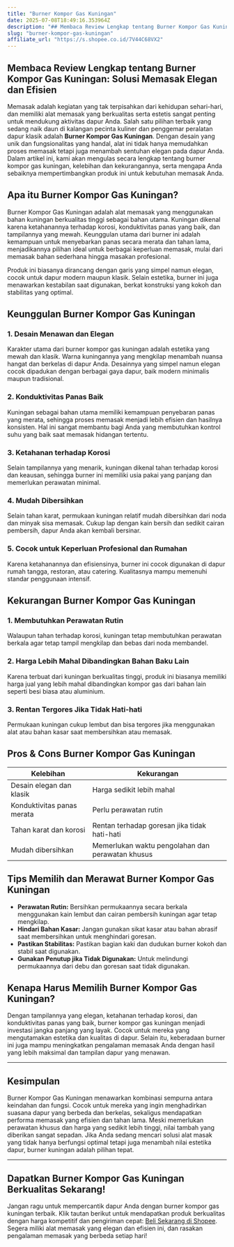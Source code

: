 ```yaml
---
title: "Burner Kompor Gas Kuningan"
date: 2025-07-08T18:49:16.353964Z
description: "## Membaca Review Lengkap tentang Burner Kompor Gas Kuningan: Solusi Memasak Elegan dan Efisien..."
slug: "burner-kompor-gas-kuningan"
affiliate_url: "https://s.shopee.co.id/7V44C68VX2"
---
```

## Membaca Review Lengkap tentang Burner Kompor Gas Kuningan: Solusi Memasak Elegan dan Efisien

Memasak adalah kegiatan yang tak terpisahkan dari kehidupan sehari-hari, dan memiliki alat memasak yang berkualitas serta estetis sangat penting untuk mendukung aktivitas dapur Anda. Salah satu pilihan terbaik yang sedang naik daun di kalangan pecinta kuliner dan penggemar peralatan dapur klasik adalah **Burner Kompor Gas Kuningan**. Dengan desain yang unik dan fungsionalitas yang handal, alat ini tidak hanya memudahkan proses memasak tetapi juga menambah sentuhan elegan pada dapur Anda. Dalam artikel ini, kami akan mengulas secara lengkap tentang burner kompor gas kuningan, kelebihan dan kekurangannya, serta mengapa Anda sebaiknya mempertimbangkan produk ini untuk kebutuhan memasak Anda.

## Apa itu Burner Kompor Gas Kuningan?

Burner Kompor Gas Kuningan adalah alat memasak yang menggunakan bahan kuningan berkualitas tinggi sebagai bahan utama. Kuningan dikenal karena ketahanannya terhadap korosi, konduktivitas panas yang baik, dan tampilannya yang mewah. Keunggulan utama dari burner ini adalah kemampuan untuk menyebarkan panas secara merata dan tahan lama, menjadikannya pilihan ideal untuk berbagai keperluan memasak, mulai dari memasak bahan sederhana hingga masakan profesional.

Produk ini biasanya dirancang dengan garis yang simpel namun elegan, cocok untuk dapur modern maupun klasik. Selain estetika, burner ini juga menawarkan kestabilan saat digunakan, berkat konstruksi yang kokoh dan stabilitas yang optimal.

## Keunggulan Burner Kompor Gas Kuningan

### 1. Desain Menawan dan Elegan
Karakter utama dari burner kompor gas kuningan adalah estetika yang mewah dan klasik. Warna kuningannya yang mengkilap menambah nuansa hangat dan berkelas di dapur Anda. Desainnya yang simpel namun elegan cocok dipadukan dengan berbagai gaya dapur, baik modern minimalis maupun tradisional.

### 2. Konduktivitas Panas Baik
Kuningan sebagai bahan utama memiliki kemampuan penyebaran panas yang merata, sehingga proses memasak menjadi lebih efisien dan hasilnya konsisten. Hal ini sangat membantu bagi Anda yang membutuhkan kontrol suhu yang baik saat memasak hidangan tertentu.

### 3. Ketahanan terhadap Korosi
Selain tampilannya yang menarik, kuningan dikenal tahan terhadap korosi dan keausan, sehingga burner ini memiliki usia pakai yang panjang dan memerlukan perawatan minimal.

### 4. Mudah Dibersihkan
Selain tahan karat, permukaan kuningan relatif mudah dibersihkan dari noda dan minyak sisa memasak. Cukup lap dengan kain bersih dan sedikit cairan pembersih, dapur Anda akan kembali bersinar.

### 5. Cocok untuk Keperluan Profesional dan Rumahan
Karena ketahanannya dan efisiensinya, burner ini cocok digunakan di dapur rumah tangga, restoran, atau catering. Kualitasnya mampu memenuhi standar penggunaan intensif.

## Kekurangan Burner Kompor Gas Kuningan

### 1. Membutuhkan Perawatan Rutin
Walaupun tahan terhadap korosi, kuningan tetap membutuhkan perawatan berkala agar tetap tampil mengkilap dan bebas dari noda membandel.

### 2. Harga Lebih Mahal Dibandingkan Bahan Baku Lain
Karena terbuat dari kuningan berkualitas tinggi, produk ini biasanya memiliki harga jual yang lebih mahal dibandingkan kompor gas dari bahan lain seperti besi biasa atau aluminium.

### 3. Rentan Tergores Jika Tidak Hati-hati
Permukaan kuningan cukup lembut dan bisa tergores jika menggunakan alat atau bahan kasar saat membersihkan atau memasak.

## Pros & Cons Burner Kompor Gas Kuningan

| Kelebihan                         | Kekurangan                        |
|-----------------------------------|-----------------------------------|
| Desain elegan dan klasik        | Harga sedikit lebih mahal        |
| Konduktivitas panas merata       | Perlu perawatan rutin            |
| Tahan karat dan korosi          | Rentan terhadap goresan jika tidak hati-hati |
| Mudah dibersihkan                | Memerlukan waktu pengolahan dan perawatan khusus |

## Tips Memilih dan Merawat Burner Kompor Gas Kuningan

- **Perawatan Rutin:** Bersihkan permukaannya secara berkala menggunakan kain lembut dan cairan pembersih kuningan agar tetap mengkilap.
- **Hindari Bahan Kasar:** Jangan gunakan sikat kasar atau bahan abrasif saat membersihkan untuk menghindari goresan.
- **Pastikan Stabilitas:** Pastikan bagian kaki dan dudukan burner kokoh dan stabil saat digunakan.
- **Gunakan Penutup jika Tidak Digunakan:** Untuk melindungi permukaannya dari debu dan goresan saat tidak digunakan.

## Kenapa Harus Memilih Burner Kompor Gas Kuningan?

Dengan tampilannya yang elegan, ketahanan terhadap korosi, dan konduktivitas panas yang baik, burner kompor gas kuningan menjadi investasi jangka panjang yang layak. Cocok untuk mereka yang mengutamakan estetika dan kualitas di dapur. Selain itu, keberadaan burner ini juga mampu meningkatkan pengalaman memasak Anda dengan hasil yang lebih maksimal dan tampilan dapur yang menawan.

---

## Kesimpulan

Burner Kompor Gas Kuningan menawarkan kombinasi sempurna antara keindahan dan fungsi. Cocok untuk mereka yang ingin menghadirkan suasana dapur yang berbeda dan berkelas, sekaligus mendapatkan performa memasak yang efisien dan tahan lama. Meski memerlukan perawatan khusus dan harga yang sedikit lebih tinggi, nilai tambah yang diberikan sangat sepadan. Jika Anda sedang mencari solusi alat masak yang tidak hanya berfungsi optimal tetapi juga menambah nilai estetika dapur, burner kuningan adalah pilihan tepat.

---

## Dapatkan Burner Kompor Gas Kuningan Berkualitas Sekarang!

Jangan ragu untuk mempercantik dapur Anda dengan burner kompor gas kuningan terbaik. Klik tautan berikut untuk mendapatkan produk berkualitas dengan harga kompetitif dan pengiriman cepat: [Beli Sekarang di Shopee](https://s.shopee.co.id/7V44C68VX2). Segera miliki alat memasak yang elegan dan efisien ini, dan rasakan pengalaman memasak yang berbeda setiap hari!